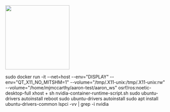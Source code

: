 <img src="https://user-images.githubusercontent.com/92492605/201941889-f4a18508-506d-4b2e-bd12-ac9e4553c2b9.png" width="200" height="200" />

sudo docker run -it --net=host     --env="DISPLAY"     --env="QT_X11_NO_MITSHM=1"     --volume="/tmp/.X11-unix:/tmp/.X11-unix:rw" --volume="/home/mjmccarthy/aaron-test/aaron_ws"    osrf/ros:noetic-desktop-full
xhost +
sh nvidia-container-runtime-script.sh
sudo ubuntu-drivers autoinstall
reboot
sudo ubuntu-drivers autoinstall
sudo apt install ubuntu-drivers-common
lspci -vv | grep -i nvidia
